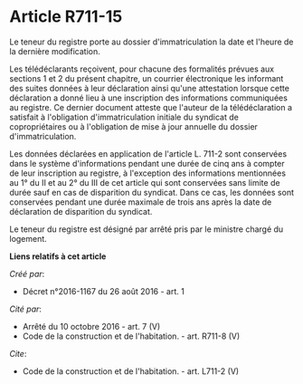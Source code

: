 # Article R711-15

Le teneur du registre porte au dossier d'immatriculation la date et l'heure de la dernière modification. 

Les télédéclarants reçoivent, pour chacune des formalités prévues aux sections 1 et 2 du présent chapitre, un courrier
électronique les informant des suites données à leur déclaration ainsi qu'une attestation lorsque cette déclaration a donné
lieu à une inscription des informations communiquées au registre. Ce dernier document atteste que l'auteur de la
télédéclaration a satisfait à l'obligation d'immatriculation initiale du syndicat de copropriétaires ou à l'obligation de
mise à jour annuelle du dossier d'immatriculation. 

Les données déclarées en application de l'article L. 711-2 sont conservées dans le système d'informations pendant une durée
de cinq ans à compter de leur inscription au registre, à l'exception des informations mentionnées au 1° du II et au 2° du III
de cet article qui sont conservées sans limite de durée sauf en cas de disparition du syndicat. Dans ce cas, les données sont
conservées pendant une durée maximale de trois ans après la date de déclaration de disparition du syndicat. 

Le teneur du registre est désigné par arrêté pris par le ministre chargé du logement.

**Liens relatifs à cet article**

_Créé par_:

  - Décret n°2016-1167 du 26 août 2016 - art. 1

_Cité par_:

  - Arrêté du 10 octobre 2016 - art. 7 (V)
  - Code de la construction et de l'habitation. - art. R711-8 (V)

_Cite_:

  - Code de la construction et de l'habitation. - art. L711-2 (V)
